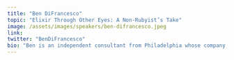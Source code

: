 ```yaml
---
title: "Ben DiFrancesco"
topic: "Elixir Through Other Eyes: A Non-Rubyist’s Take"
image: /assets/images/speakers/ben-difrancesco.jpeg
link:
twitter: "BenDiFrancesco"
bio: "Ben is an independent consultant from Philadelphia whose company, ScopeLift, delivers mobile development expertise with a data driven, business focused approach. Trained as an Aerospace Engineer, he has been developing software professionally for ten years, including at Boeing and for DARPA funded research programs. He loves exploring and fine-tuning software architectures and has a secret, slightly impractical love for learning about low level computing."
---
```


